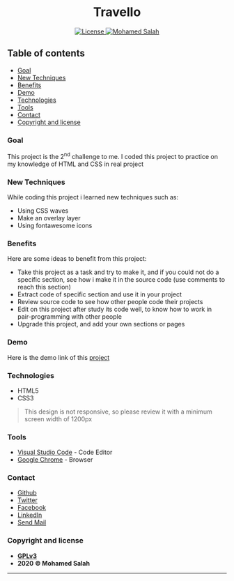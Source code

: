 <h1 align="center">Travello</h1>

<p align="center">

<a href=https://www.gnu.org/licenses/gpl-3.0>
<img src="https://img.shields.io/badge/license-GPLv3-blue" alt="License">
</a>

<a href="https://github.com/salahineo/">
<img src="https://img.shields.io/badge/Author-Mohamed%20Salah-red" alt="Mohamed Salah">
</a>

</p>

## Table of contents

- [Goal](#goal)
- [New Techniques](#new-techniques)
- [Benefits](#benefits)
- [Demo](#demo)
- [Technologies](#technologies)
- [Tools](#tools)
- [Contact](#contact)
- [Copyright and license](#copyright-and-license)

### Goal

This project is the 2<sup>nd</sup> challenge to me. I coded this project to practice on my knowledge of HTML and CSS in real project

### New Techniques

While coding this project i learned new techniques such as:

- Using CSS waves
- Make an overlay layer
- Using fontawesome icons

### Benefits

Here are some ideas to benefit from this project:

- Take this project as a task and try to make it, and if you could not do a specific section, see how i make it in the source code (use comments to reach this section)
- Extract code of specific section and use it in your project
- Review source code to see how other people code their projects
- Edit on this project after study its code well, to know how to work in pair-programming with other people
- Upgrade this project, and add your own sections or pages

### Demo

Here is the demo link of this [project](https://salahineo.github.io/Travello/)

### Technologies

- HTML5
- CSS3

> This design is not responsive, so please review it with a minimum screen width of 1200px

### Tools

- [Visual Studio Code](https://code.visualstudio.com/) - Code Editor
- [Google Chrome](https://www.google.com/chrome/) - Browser

### Contact

- [Github](https://github.com/salahineo/)
- [Twitter](https://twitter.com/salahineo/)
- [Facebook](https://www.facebook.com/salahineo/)
- [LinkedIn](https://www.linkedin.com/in/salahineo/)
- [Send Mail](mailto:eng.mohamedsalah.it@gmail.com)

### Copyright and license

- **[GPLv3](https://www.gnu.org/licenses/gpl-3.0)**
- **2020 © Mohamed Salah**

---
